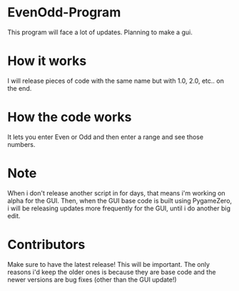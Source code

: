 # EvenOdd-Program
This program will face a lot of updates.
Planning to make a gui.
# How it works
I will release pieces of code with the same name 
but with 1.0, 2.0, etc.. on the end.
# How the code works
It lets you enter Even or Odd and then enter a range and see those numbers.
# Note
When i don't release another script in for days, that means i'm
working on alpha for the GUI.
Then, when the GUI base code is built using PygameZero,
i will be releasing updates more frequently for the GUI,
until i do another big edit.
# Contributors
Make sure to have the latest release!
This will be important. The only reasons i'd keep
the older ones is because they are base code and the newer versions are bug
fixes (other than the GUI update!)
